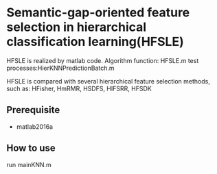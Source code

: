 #  Semantic-gap-oriented feature selection in hierarchical classification learning(HFSLE)
HFSLE is realized by matlab code. Algorithm function: HFSLE.m test processes:HierKNNPredictionBatch.m

HFSLE is compared with several hierarchical feature selection methods, such as: HFisher, HmRMR, HSDFS, HIFSRR, HFSDK

## Prerequisite
* matlab2016a

## How to use
run mainKNN.m
